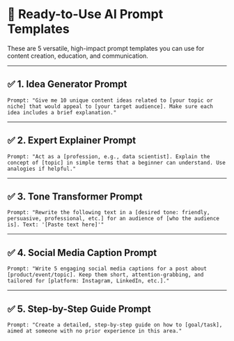 
# 🔧 Ready-to-Use AI Prompt Templates

These are 5 versatile, high-impact prompt templates you can use for content creation, education, and communication.

---

## ✅ 1. Idea Generator Prompt
```
Prompt: "Give me 10 unique content ideas related to [your topic or niche] that would appeal to [your target audience]. Make sure each idea includes a brief explanation."
```

---

## ✅ 2. Expert Explainer Prompt
```
Prompt: "Act as a [profession, e.g., data scientist]. Explain the concept of [topic] in simple terms that a beginner can understand. Use analogies if helpful."
```

---

## ✅ 3. Tone Transformer Prompt
```
Prompt: "Rewrite the following text in a [desired tone: friendly, persuasive, professional, etc.] for an audience of [who the audience is]. Text: '[Paste text here]'"
```

---

## ✅ 4. Social Media Caption Prompt
```
Prompt: "Write 5 engaging social media captions for a post about [product/event/topic]. Keep them short, attention-grabbing, and tailored for [platform: Instagram, LinkedIn, etc.]."
```

---

## ✅ 5. Step-by-Step Guide Prompt
```
Prompt: "Create a detailed, step-by-step guide on how to [goal/task], aimed at someone with no prior experience in this area."
```
